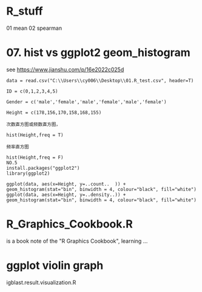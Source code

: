 # R_stuff

01 mean
02 spearman


# 07. hist vs ggplot2 geom_histogram
see https://www.jianshu.com/p/16e2022c025d
```
data = read.csv("C:\\Users\\cy006\\Desktop\\01.R_test.csv", header=T)

ID = c(0,1,2,3,4,5)

Gender = c('male','female','male','female','male','female')

Height = c(178,156,170,158,168,155)

次数直方图或频数直方图，

hist(Height,freq = T)

频率直方图

hist(Height,freq = F)
NO.5
install.packages("ggplot2")
library(ggplot2)

ggplot(data, aes(x=Height, y=..count..  )) + geom_histogram(stat="bin", binwidth = 4, colour="black", fill="white")
ggplot(data, aes(x=Height, y=..density..)) + geom_histogram(stat="bin", binwidth = 4, colour="black", fill="white")
```

# R_Graphics_Cookbook.R

is a book note of the "R Graphics Cookbook", learning ...

# ggplot violin graph

igblast.result.visualization.R
